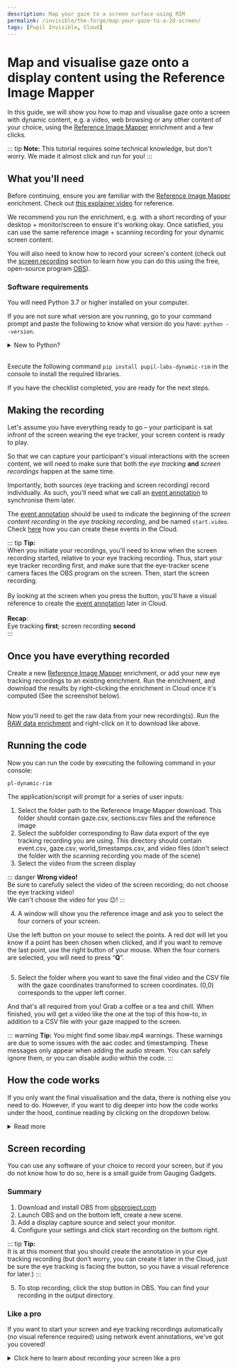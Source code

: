 ```yaml
---
description: Map your gaze to a screen surface using RIM
permalink: /invisible/the-forge/map-your-gaze-to-a-2d-screen/
tags: [Pupil Invisible, Cloud]
---
```


# Map and visualise gaze onto a display content using the Reference Image Mapper
<TagLinks />
<Youtube src="OXIUjIzCplc"/>

In this guide, we will show you how to map and visualise gaze onto a screen with dynamic content, e.g. a video, web browsing or any other content of your choice, using the [Reference Image Mapper](https://docs.pupil-labs.com/invisible/explainers/enrichments/#reference-image-mapper) enrichment and a few clicks.

::: tip
**Note:** This tutorial requires some technical knowledge, but don't worry. We made it almost click and run for you!
:::

## What you'll need
Before continuing, ensure you are familiar with the [Reference Image Mapper](https://docs.pupil-labs.com/invisible/explainers/enrichments/#reference-image-mapper) enrichment. Check out [this explainer video](https://www.youtube.com/watch?v=ygqzQEzUIS4&t=56s) for reference. 

We recommend you run the enrichment, e.g. with a short recording of your desktop + monitor/screen to ensure it's working okay. Once satisfied, you can use the same reference image + scanning recording for your dynamic screen content.

You will also need to know how to record your screen's content (check out the [screen recording](#Screen-recording) section to learn how you can do this using the free, open-source program [OBS](https://obsproject.com/)).

### Software requirements

<v-layout row align-center>
<v-flex fill-height shrink>
  <v-checkbox 
    dense
    color="primary"
    >
  </v-checkbox>
</v-flex>
</v-flex shrink>
  You will need Python 3.7 or higher installed on your computer. 
</v-flex>
</v-layout>

If you are not sure what version are you running, go to your command prompt and paste the following to know what version do you have: `python --version`.

<details>
<summary>New to Python?</summary>
<!-- This is collapsed  -->
<br>
Installing Python is generally easy, and nowadays, Linux MacOS and even some Windows computers come with Python already installed. If you do need to install Python and aren't confident about it, you can find a few notes on the <a href="https://wiki.python.org/moin/BeginnersGuide/Download">Beginners Guide wiki page</a>, but installation is unremarkable on most platforms.
</details>
<!-- empty line  -->
<br>

<v-layout row align-start>
<v-flex fill-height shrink>
  <v-checkbox 
    dense
    color="primary"
    >
  </v-checkbox>
</v-flex>
</v-flex shrink>
  <p>Execute the following command <code>pip install pupil-labs-dynamic-rim</code> in the console to install the required libraries.</p>
</v-flex>
</v-layout> 

If you have the checklist completed, you are ready for the next steps.

## Making the recording
Let's assume you have everything ready to go – your participant is sat infront of the screen wearing the eye tracker, your screen content is ready to play. 

So that we can capture your participant's visual interactions with the screen content, we will need to make sure that both the *eye tracking* **and** *screen recordings* happen at the same time. 

Importantly, both sources (eye tracking and screen recording) record individually. As such, you'll need what we call an [event annotation](https://docs.pupil-labs.com/invisible/explainers/basic-concepts/#events) to synchronise them later.

The [event annotation](https://docs.pupil-labs.com/invisible/explainers/basic-concepts/#events) should be used to indicate the beginning of the *screen content recording* in the *eye tracking recording*, and be named `start.video`. 
Check [here](https://docs.pupil-labs.com/invisible/explainers/basic-concepts/#events) how you can create these events in the Cloud.

::: tip
**Tip:**<br>
When you initiate your recordings, you'll need to know when the screen recording started, relative to your eye tracking recording. Thus, start your eye tracker recording first, and make sure that the eye-tracker scene camera faces the OBS program on the screen. Then, start the screen recording. <br> <br>
By looking at the screen when you press the button, you'll have a visual reference to create the [event annotation](https://docs.pupil-labs.com/invisible/explainers/basic-concepts/#events) later in Cloud.<br>
<br>**Recap**: <br>Eye tracking **first**; screen recording **second**<br>
:::

## Once you have everything recorded

<v-layout row align-start>
<v-flex fill-height shrink>
  <v-checkbox 
    dense
    color="primary"
    >
  </v-checkbox>
</v-flex>
</v-flex fill-height shrink>
  <p>Create a new <a href="https://docs.pupil-labs.com/invisible/explainers/enrichments/#reference-image-mapper">Reference Image Mapper</a> enrichment, or add your new eye tracking recordings to an existing enrichment. Run the enrichment, and download the results by right-clicking the enrichment in Cloud once it's computed (See the screenshot below).</p>
</v-flex>
</v-layout> 

<div class="pb-4" style="display:flex;justify-content:center;">
  <v-img
    class="rounded" 
    :src="require('../../media/the-forge/download_rim.png')"
    max-width=400px
  >
  </v-img>
</div>

<v-layout row align-start>
<v-flex fill-height shrink>
  <v-checkbox 
    dense
    color="primary"
    >
  </v-checkbox>
</v-flex>
</v-flex fill-height shrink>
  <p>Now you'll need to get the raw data from your new recording(s). Run the <a href="https://docs.pupil-labs.com/invisible/explainers/enrichments/#raw-data-exporter">RAW data enrichment</a> and right-click on it to download like above.</p>
</v-flex>
</v-layout> 

## Running the code
Now you can run the code by executing the following command in your console:

`pl-dynamic-rim`

The application/script will prompt for a series of user inputs:
1. Select the folder path to the Reference Image Mapper download. This folder should contain gaze.csv, sections.csv files and the reference image
2. Select the subfolder corresponding to Raw data export of the eye tracking recording you are using. This directory should contain event.csv, gaze.csv, world_timestamps.csv, and video files (don't select the folder with the scanning recording you made of the scene)
3. Select the video from the screen display

::: danger 
**Wrong video!**<br> Be sure to carefully select the video of the screen recording; do not choose the eye tracking video! <br> We can't choose the video for you 😉!
:::

4. A window will show you the reference image and ask you to select the four corners of your screen. 

Use the left button on your mouse to select the points. A red dot will let you know if a point has been chosen when clicked, and if you want to remove the last point, use the right button of your mouse. When the four corners are selected, you will need to press “**Q**”.

<div class="pb-4" style="display:flex;justify-content:center;">
  <v-img
    class="rounded" 
    :src="require('../../media/the-forge/screen_corners.png')"
    max-width=300px
  >
  </v-img>
</div>

5. Select the folder where you want to save the final video and the CSV file with the gaze coordinates transformed to screen coordinates. (0,0) corresponds to the upper left corner.

And that's all required from you! Grab a coffee or a tea and chill. When finished, you will get a video like the one at the top of this how-to, in addition to a CSV file with your gaze mapped to the screen.

::: warning
**Tip:**
You might find some libav.mp4 warnings. These warnings are due to some issues with the aac codec and timestamping. These messages only appear when adding the audio stream. You can safely ignore them, or you can disable audio within the code.
:::

## How the code works

If you only want the final visualisation and the data, there is nothing else you need to do. However, if you want to dig deeper into how the code works under the hood, continue reading by clicking on the dropdown below.

<details>
<summary>Read more</summary>
<!-- This is collapsed   -->
<br>
The code is hosted at <a href="https://github.com/pupil-labs/dynamic-rim-module">https://github.com/pupil-labs/dynamic-rim-module</a>. 
    
Navigate to `src/pupil_labs/dynamic_content_on_rim/`. You will first notice that we split the code into several modules. The core functionality is in the script `dynamic_rim.py`. Under the uitools folder, you will find the code used to ask for paths, directories or even to ask for the screen corners. And under the video/read folder is the script to read the timestamps or find a frame for specific timestamps.

In summary, we read the .csv files into Pandas data frames. We use pyav to obtain the timestamps/presentation times for each frame on the videos, and we use OpenCV to get the transformation matrix and apply it to the gaze coordinates. We then merge the data using the timestamps and finally decode the right frames, work with them and encode them again.

You can find below a short description of the main functions.
### Reading timestamps
```python
# on video/read.py
def read_screen_video()
```
This function takes the video path and decodes every frame from the stream, reading their presentation and decoding timestamps and frame index. It returns these values together with an estimate of the frames per second. An optional argument can be given to read audio streams rather than video.
### Merging timestamps
```python
# on dynamic_rim.py 
def merge_tables() 
```

Once the timestamps files have been read into Pandas Dataframes, we can match them using the function <a href="https://pandas.pydata.org/pandas-docs/version/0.25.0/reference/api/pandas.merge_asof.html"> pd.merge_asof()</a>. The function above (merge_tables) merges all the sources: screen, scene, reference image gaze coordinates, frames indexes, etc., in the proper order so that all of them match in the final video.
### Getting the coordinates of the screen and the perspective transformation
```python
# on uitools/get_corners.py
def pick_point_in_image()
```
Takes the path to the RIM download folder and the number of points to collect. It will use OpenCV to load the reference image to the user, downscale to avoid issues with HDPI screens and save the points selected, giving red dots over the image as feedback.

```python
# on dynamic_rim.py
def get_perspective_transform()
```
With the corners selected, this function uses OpenCV’s function cv2.getPerspectiveTransform to obtain the transformation matrix, which is later applied in the main function using cv2.perspectiveTransform to remap the RIM’s gaze coordinates into screen’s coordinates.
### Saving the video

```python
# on dynamic_rim.py
def save_videos()
```

This function takes care of producing the final resulting video.

```python
# on video/read.py
def get_frame()
```

This function will iterate, look for and decode the frame whose presentation timestamps match those required for that frame.

```python
# on dynamic_rim.py
def prepare_image()
```

With the frame withdrawn in the previous function and converted to an image, the gaze will be plotted on top, it will be resized if needed, and the screen patch will be drawn. The different steps to be performed will depend on the source of the frame.

</details>
<!-- empty line   -->

## Screen recording
You can use any software of your choice to record your screen, but if you do not know how to do so, here is a small guide from Gauging Gadgets.

<Youtube src="_LWwqbHU8L0"/>

### Summary
1. Download and install OBS from [obsproject.com](https://obsproject.com)
2. Launch OBS and on the bottom left, create a new scene. 
3. Add a display capture source and select your monitor.
4. Configure your settings and click start recording on the bottom right. 

::: tip
**Tip:**<br>
It is at this moment that you should create the annotation in your eye tracking recording (but don’t worry, you can create it later in the Cloud, just be sure the eye tracking is facing the button, so you have a visual reference for later.)
:::

5. To stop recording, click the stop button in OBS. You can find your recording in the output directory.

### Like a pro
If you want to start your screen and eye tracking recordings automatically (no visual reference required) using network event annotations, we've got you covered!

<details>
<summary>Click here to learn about recording your screen like a pro</summary>
<!-- This is collapsed   -->
<br>
Assuming you have <b>OBS</b> installed and correctly set up, you will need to install the <a href="https://github.com/obsproject/obs-websocket"><b>OBS WebSocket plugin</b></a>. 
<br>
Follow the installer's instructions, and click on "Tools > obs-websocket Settings" when finished. A pop-up will appear and let you modify the settings. There are two parameters we will need for later, the port and the password.

But for now, let's go back to your Python console and install the following packages:
    
```pip install simpleobsws pupil-labs-realtime-api```
    
The first package will help us access the WebSocket API from OBS, and the second is our real-time API wrapper for Python.

Download the script [recording.py](https://raw.githubusercontent.com/pupil-labs/dynamic-rim-module/main/src/pupil_labs/dynamic_content_on_rim/recording/recording.py?token=GHSAT0AAAAAABXIQHJWQYOPFDTO36JXC5N6YZNSEUQ). As you can see, the script uses asynchronous calls to send WebSockets without blocking each other. 
Go to lines **76 & 77** and modify them according to the parameters we had in the obs-websocket settings.
* **L76:** `url="ws://localhost:XXXX/"`where XXXX is the port number you use, defaults to 4455.
    
::: danger
**Do not use 8080!** Pupil Invisible uses this one for the real-time API.
:::
    
* **L77:** Password -> Obvious, isn't it? 

Once everything is set, you only have to run *recording.py*.<br>
This will automatically connect to Pupil Invisible, launch OBS in your system, wait (5s) for it to be fully open, and then send a signal to start recording in OBS along with a "start.video" annotation to your Pupil Invisible.

</details>
<!-- empty line   -->